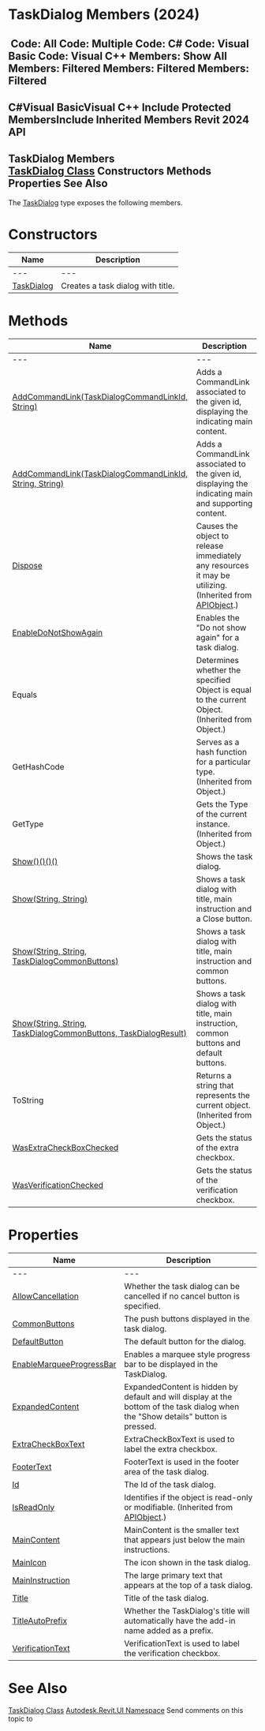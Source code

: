 # TaskDialog Members (2024)

﻿
 Code: All Code: Multiple Code: C# Code: Visual Basic Code: Visual C++  Members: Show All Members: Filtered Members: Filtered Members: Filtered   
---  
C#Visual BasicVisual C++
Include Protected MembersInclude Inherited Members
Revit 2024 API  
---  
TaskDialog Members  
[TaskDialog Class](853afb57-7455-a636-9881-61a391118c16.md "TaskDialog Class") Constructors Methods Properties See Also  
---  
The [TaskDialog](853afb57-7455-a636-9881-61a391118c16.md "TaskDialog Class") type exposes the following members.
# Constructors
| Name | Description |
| --- | --- |
| --- | --- | --- |
| [TaskDialog](5aaa0247-7707-7508-4973-009b01669297.md "TaskDialog Constructor") | Creates a task dialog with title. |

# Methods
| Name | Description |
| --- | --- |
| --- | --- | --- |
| [AddCommandLink(TaskDialogCommandLinkId, String)](e721540a-09a5-3bbd-2f58-b1f85b78de25.md "AddCommandLink Method \(TaskDialogCommandLinkId, String\)") | Adds a CommandLink associated to the given id, displaying the indicating main content. |
| [AddCommandLink(TaskDialogCommandLinkId, String, String)](b8dafee6-cb97-6a2f-116c-3a7a9af9b8ef.md "AddCommandLink Method \(TaskDialogCommandLinkId, String, String\)") | Adds a CommandLink associated to the given id, displaying the indicating main and supporting content. |
| [Dispose](7c03212a-b587-1c89-3912-efea0d2619c5.md "Dispose Method") | Causes the object to release immediately any resources it may be utilizing. (Inherited from [APIObject](beb86ef5-39ad-3f0d-0cd9-0c929387a2bb.md "APIObject Class").) |
| [EnableDoNotShowAgain](b14f8805-cfa4-516e-1873-b284f82770d9.md "EnableDoNotShowAgain Method") | Enables the "Do not show again" for a task dialog. |
| Equals | Determines whether the specified Object is equal to the current Object. (Inherited from Object.) |
| GetHashCode | Serves as a hash function for a particular type.  (Inherited from Object.) |
| GetType | Gets the Type of the current instance. (Inherited from Object.) |
| [Show()()()()](0d4bf9a6-4633-cb69-7580-ef2b8db1d05c.md "Show Method") | Shows the task dialog. |
| [Show(String, String)](5c8b40be-22c0-451e-14ed-b99ba5720a24.md "Show Method \(String, String\)") | Shows a task dialog with title, main instruction and a Close button. |
| [Show(String, String, TaskDialogCommonButtons)](1c061a6b-e994-0bad-162b-34b0c9f663ba.md "Show Method \(String, String, TaskDialogCommonButtons\)") | Shows a task dialog with title, main instruction and common buttons. |
| [Show(String, String, TaskDialogCommonButtons, TaskDialogResult)](8732a048-0abb-686d-b7fc-3f1c8f015b46.md "Show Method \(String, String, TaskDialogCommonButtons, TaskDialogResult\)") | Shows a task dialog with title, main instruction, common buttons and default buttons. |
| ToString | Returns a string that represents the current object. (Inherited from Object.) |
| [WasExtraCheckBoxChecked](bbfa2dab-94f9-96d5-157d-237810e708fb.md "WasExtraCheckBoxChecked Method") | Gets the status of the extra checkbox. |
| [WasVerificationChecked](27321709-d5e0-64ce-b3a7-63e181fb7be5.md "WasVerificationChecked Method") | Gets the status of the verification checkbox. |

# Properties
| Name | Description |
| --- | --- |
| --- | --- | --- |
| [AllowCancellation](72a2b8b0-1da8-2726-9da6-c03d76e13288.md "AllowCancellation Property") | Whether the task dialog can be cancelled if no cancel button is specified. |
| [CommonButtons](3d625bdb-4227-a923-8a1a-fc8076f9d4f6.md "CommonButtons Property") | The push buttons displayed in the task dialog. |
| [DefaultButton](db31a684-fbd0-ef77-3910-cc65a73e5b63.md "DefaultButton Property") | The default button for the dialog. |
| [EnableMarqueeProgressBar](b3a3412b-1f70-f7a6-a97f-12c51eaff104.md "EnableMarqueeProgressBar Property") | Enables a marquee style progress bar to be displayed in the TaskDialog. |
| [ExpandedContent](3aff0677-7049-fe66-f37b-fcfbd78f3872.md "ExpandedContent Property") | ExpandedContent is hidden by default and will display at the bottom of the task dialog when the "Show details" button is pressed. |
| [ExtraCheckBoxText](00a6d114-9937-11c6-f872-d987157a0d41.md "ExtraCheckBoxText Property") | ExtraCheckBoxText is used to label the extra checkbox. |
| [FooterText](7d4acc42-d796-7d44-4f59-fc94c1fb01da.md "FooterText Property") | FooterText is used in the footer area of the task dialog. |
| [Id](4f0c2d64-6d66-2c88-828a-68dc6b10c4d6.md "Id Property") | The Id of the task dialog. |
| [IsReadOnly](d516bcd2-a3fd-a578-58f6-f1add979bd07.md "IsReadOnly Property") | Identifies if the object is read-only or modifiable. (Inherited from [APIObject](beb86ef5-39ad-3f0d-0cd9-0c929387a2bb.md "APIObject Class").) |
| [MainContent](0c2eb583-de3d-58f5-31ea-7ff71eae51a5.md "MainContent Property") | MainContent is the smaller text that appears just below the main instructions. |
| [MainIcon](c249e25a-97a9-f869-c4a6-97a0a34fc9f9.md "MainIcon Property") | The icon shown in the task dialog. |
| [MainInstruction](03322859-aa16-1bef-e48d-aeb99ec6da1b.md "MainInstruction Property") | The large primary text that appears at the top of a task dialog. |
| [Title](848f5f55-e02c-34bc-58c1-0cd49662cdd8.md "Title Property") | Title of the task dialog. |
| [TitleAutoPrefix](109dc817-315c-924d-09d9-07dd1451df96.md "TitleAutoPrefix Property") | Whether the TaskDialog's title will automatically have the add-in name added as a prefix. |
| [VerificationText](4fe05f90-43ba-5641-4030-52de7c83a754.md "VerificationText Property") | VerificationText is used to label the verification checkbox. |

# See Also
[TaskDialog Class](853afb57-7455-a636-9881-61a391118c16.md "TaskDialog Class")
[Autodesk.Revit.UI Namespace](e86fd90a-8957-02a6-da7f-ced248966e3e.md "Autodesk.Revit.UI Namespace")
Send comments on this topic to 